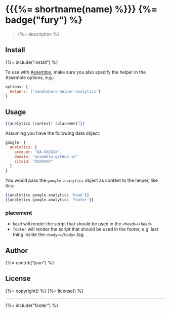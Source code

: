 # {{{%= shortname(name) %}}} {%= badge("fury") %}

> {%= description %}

## Install
{%= include("install") %}

To use with [Assemble](https://github.com/assemble/assemble), make sure you also specify the helper in the Assemble options, e.g.:

```js
options: {
  helpers: ['handlebars-helper-analytics']
}
```

## Usage

```handlebars
{{analytics [context] [placement]}}
```

Assuming you have the following data object:

```js
google: {
  analytics: {
    account: "UA-XXXXXX",
    domain: "assemble.github.io"
    siteid: "XXXXXXX"
  }
}
```

You would pass the `google.analytics` object as context to the helper, like this:

```handlebars
{{analytics google.analytics 'head'}}
{{analytics google.analytics 'footer'}}
```

### placement

* `head` will render the script that should be used in the `<head></head>`
* `footer` will render the script that should be used in the footer, e.g. last thing inside the `<body></body>` tag.


## Author
{%= contrib("json") %}

## License
{%= copyright() %}
{%= license() %}

***

{%= include("footer") %}